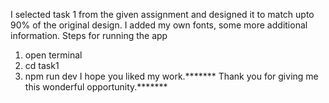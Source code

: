 I selected task 1 from the given assignment and designed it to match upto 90% of the original design.
I added my own fonts, some more additional information.
Steps for running the app
1. open terminal
2. cd task1
3. npm run dev
I hope you liked my work.*******
Thank you for giving me this wonderful opportunity.*******
